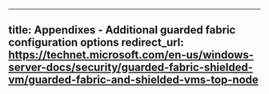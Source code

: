 ---
title: Appendixes - Additional guarded fabric configuration options
redirect_url: https://technet.microsoft.com/en-us/windows-server-docs/security/guarded-fabric-shielded-vm/guarded-fabric-and-shielded-vms-top-node
--
